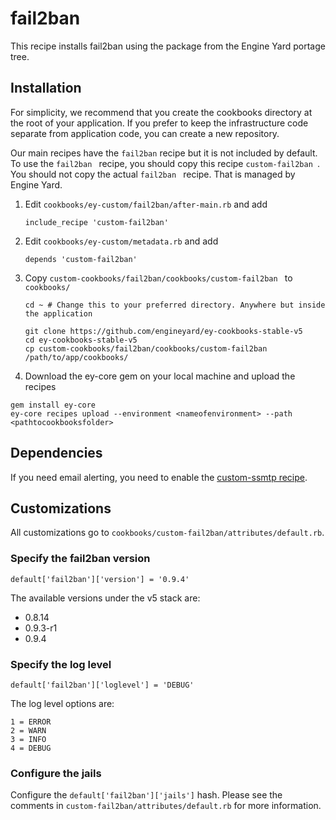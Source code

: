 # fail2ban

This recipe installs fail2ban using the package from the Engine Yard portage tree.


## Installation

For simplicity, we recommend that you create the cookbooks directory at the root of your application. If you prefer to keep the infrastructure code separate from application code, you can create a new repository.

Our main recipes have the `fail2ban` recipe but it is not included by default. To use the `fail2ban ` recipe, you should copy this recipe `custom-fail2ban `. You should not copy the actual `fail2ban ` recipe. That is managed by Engine Yard.

1. Edit `cookbooks/ey-custom/fail2ban/after-main.rb` and add

      ```
      include_recipe 'custom-fail2ban'
      ```

2. Edit `cookbooks/ey-custom/metadata.rb` and add

      ```
      depends 'custom-fail2ban'
      ```

3. Copy `custom-cookbooks/fail2ban/cookbooks/custom-fail2ban ` to `cookbooks/`

      ```
      cd ~ # Change this to your preferred directory. Anywhere but inside the application

      git clone https://github.com/engineyard/ey-cookbooks-stable-v5
      cd ey-cookbooks-stable-v5
      cp custom-cookbooks/fail2ban/cookbooks/custom-fail2ban /path/to/app/cookbooks/
      ```

4. Download the ey-core gem on your local machine and upload the recipes

  ```
  gem install ey-core
  ey-core recipes upload --environment <nameofenvironment> --path <pathtocookbooksfolder>
  ```
  
## Dependencies

If you need email alerting, you need to enable the [custom-ssmtp recipe](../../../ssmtp/cookbooks/custom-ssmtp).

## Customizations

All customizations go to `cookbooks/custom-fail2ban/attributes/default.rb`.

### Specify the fail2ban version

```
default['fail2ban']['version'] = '0.9.4'
```

The available versions under the v5 stack are:

- 0.8.14
- 0.9.3-r1
- 0.9.4

### Specify the log level

```
default['fail2ban']['loglevel'] = 'DEBUG'
```

The log level options are:

```
1 = ERROR
2 = WARN
3 = INFO
4 = DEBUG
```

### Configure the jails

Configure the `default['fail2ban']['jails']` hash. Please see the comments in `custom-fail2ban/attributes/default.rb` for more information.
